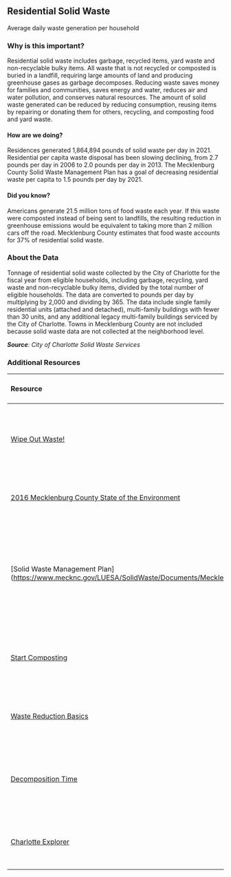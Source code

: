 ## Residential Solid Waste
Average daily waste generation per household

### Why is this important?
Residential solid waste includes garbage, recycled items, yard waste and non-recyclable bulky items. All waste that is not recycled or composted is buried in a landfill, requiring large amounts of land and producing greenhouse gases as garbage decomposes. Reducing waste saves money for families and communities, saves energy and water, reduces air and water pollution, and conserves natural resources. The amount of solid waste generated can be reduced by reducing consumption, reusing items by repairing or donating them for others, recycling, and composting food and yard waste.

#### How are we doing?
Residences generated 1,864,894 pounds of solid waste per day in 2021. Residential per capita waste disposal has been slowing declining, from 2.7 pounds per day in 2006 to 2.0 pounds per day in 2013. The Mecklenburg County Solid Waste Management Plan has a goal of decreasing residential waste per capita to 1.5 pounds per day by 2021.

#### Did you know?
Americans generate 21.5 million tons of food waste each year. If this waste were composted instead of being sent to landfills, the resulting reduction in greenhouse emissions would be equivalent to taking more than 2 million cars off the road. Mecklenburg County estimates that food waste accounts for 37% of residential solid waste.

### About the Data
Tonnage of residential solid waste collected by the City of Charlotte for the fiscal year from eligible households, including garbage, recycling, yard waste and non-recyclable bulky items, divided by the total number of eligible households. The data are converted to pounds per day by multiplying by 2,000 and dividing by 365. The data include single family residential units (attached and detached), multi-family buildings with fewer than 30 units, and any additional legacy multi-family buildings serviced by the City of Charlotte. Towns in Mecklenburg County are not included because solid waste data are not collected at the neighborhood level.

_**Source**: City of Charlotte Solid Waste Services_

### Additional Resources
| Resource | Learn More and Take Action |
|:--- | :--- |
|[Wipe Out Waste!](https://www.mecknc.gov/LUESA/SolidWaste/Wipe-Out-Waste/Pages/wipe-out-waste.aspx) | Mecklenburg County's Solid Waste programs and services to help us all Wipe Out Waste.
|[2016 Mecklenburg County State of the Environment](https://www.mecknc.gov/luesa/soer2016/pages/default.aspx?redirect) | Find out how we're doing in Mecklenburg County.
|[Solid Waste Management Plan](https://www.mecknc.gov/LUESA/SolidWaste/Documents/Mecklenburg%20County%20Solid%20Waste%20Mgt%20Plan.01.04.11.pdf| Mecklenburg County's plan to ensure proper disposal and management of solid waste and meet waste reduction goals.
|[Start Composting](https://www.mecknc.gov/LUESA/SolidWaste/Disposal-Recycling/Pages/Compost-Mulch-Info-Prices.aspx) | See Mecklenburg County's guide to start composting at home.
|[Waste Reduction Basics](http://www2.epa.gov/recycle) | Start here to learn about what you can do to reduce waste.
|[Decomposition Time](http://storage.neic.org/event/docs/1129/how_long_does_it_take_garbage_to_decompose.pdf) |See how long it takes for everyday materials to decompose in a landfill (**PDF Download**).
|[Charlotte Explorer](https://explore.charlottenc.gov/)| Learn about Charlotte, its operations and its changing landscape.
